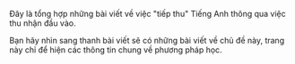Đây là tổng hợp những bài viết về việc "tiếp thu" Tiếng Anh thông qua việc thu nhận đầu vào.

Bạn hãy nhìn sang thanh bài viết sẽ có những bài viết về chủ đề này, trang này chỉ để hiện các thông tin chung về phương pháp học.

